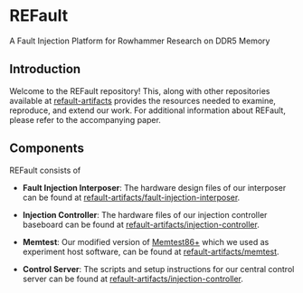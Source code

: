 # REFault
A Fault Injection Platform for Rowhammer Research on DDR5 Memory

## Introduction
Welcome to the REFault repository!
This, along with other repositories available at [refault-artifacts](https://github.com/refault-artifacts) provides the resources needed to examine, reproduce, and extend our work. For additional information about REFault, please refer to the accompanying paper.

## Components
REFault consists of

- **Fault Injection Interposer**: The hardware design files of our interposer can be found at [refault-artifacts/fault-injection-interposer](https://github.com/refault-artifacts/fault-injection-interposer).

- **Injection Controller**: The hardware files of our injection controller baseboard can be found at [refault-artifacts/injection-controller](https://github.com/refault-artifacts/injection-controller).

- **Memtest**: Our modified version of [Memtest86+](https://github.com/memtest86plus/memtest86plus) which we used as experiment host software,
can be found at [refault-artifacts/memtest](https://github.com/refault-artifacts/memtest).

- **Control Server**: The scripts and setup instructions for our central control server can be found at [refault-artifacts/injection-controller](https://github.com/refault-artifacts/control-server).
